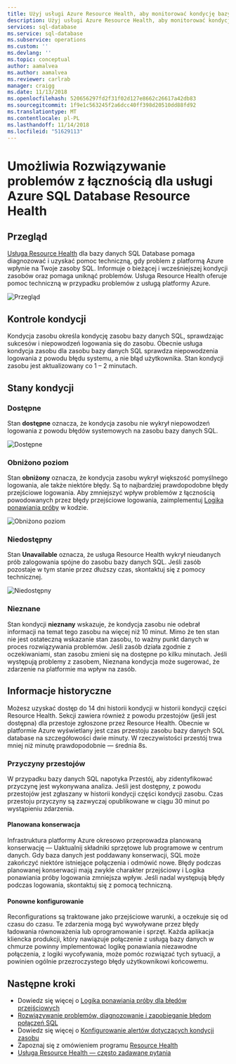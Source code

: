 ```yaml
---
title: Użyj usługi Azure Resource Health, aby monitorować kondycję bazy danych SQL | Dokumentacja firmy Microsoft
description: Użyj usługi Azure Resource Health, aby monitorować kondycję bazy danych SQL, pomaga diagnozować i uzyskać pomoc techniczną, gdy problem z platformą Azure wpłynie na Twoje zasoby programu SQL.
services: sql-database
ms.service: sql-database
ms.subservice: operations
ms.custom: ''
ms.devlang: ''
ms.topic: conceptual
author: aamalvea
ms.author: aamalvea
ms.reviewer: carlrab
manager: craigg
ms.date: 11/13/2018
ms.openlocfilehash: 520656297fd2f31f02d127e8662c26617a42db83
ms.sourcegitcommit: 1f9e1c563245f2a6dcc40ff398d20510dd88fd92
ms.translationtype: MT
ms.contentlocale: pl-PL
ms.lasthandoff: 11/14/2018
ms.locfileid: "51629113"
---
```

# <a name="use-resource-health-to-troubleshoot-connectivity-for-azure-sql-database"></a>Umożliwia Rozwiązywanie problemów z łącznością dla usługi Azure SQL Database Resource Health

## <a name="overview"></a>Przegląd

[Usługa Resource Health](../service-health/resource-health-overview.md#getting-started) dla bazy danych SQL Database pomaga diagnozować i uzyskać pomoc techniczną, gdy problem z platformą Azure wpłynie na Twoje zasoby SQL. Informuje o bieżącej i wcześniejszej kondycji zasobów oraz pomaga uniknąć problemów. Usługa Resource Health oferuje pomoc techniczną w przypadku problemów z usługą platformy Azure.

![Przegląd](./media/sql-database-resource-health/sql-resource-health-overview.jpg)

## <a name="health-checks"></a>Kontrole kondycji

Kondycja zasobu określa kondycję zasobu bazy danych SQL, sprawdzając sukcesów i niepowodzeń logowania się do zasobu. Obecnie usługa kondycja zasobu dla zasobu bazy danych SQL sprawdza niepowodzenia logowania z powodu błędu systemu, a nie błąd użytkownika. Stan kondycji zasobu jest aktualizowany co 1 – 2 minutach.

## <a name="health-states"></a>Stany kondycji

### <a name="available"></a>Dostępne

Stan **dostępne** oznacza, że kondycja zasobu nie wykrył niepowodzeń logowania z powodu błędów systemowych na zasobu bazy danych SQL.

![Dostępne](./media/sql-database-resource-health/sql-resource-health-available.jpg)

### <a name="degraded"></a>Obniżono poziom

Stan **obniżony** oznacza, że kondycja zasobu wykrył większość pomyślnego logowania, ale także niektóre błędy. Są to najbardziej prawdopodobne błędy przejściowe logowania. Aby zmniejszyć wpływ problemów z łącznością powodowanych przez błędy przejściowe logowania, zaimplementuj [Logika ponawiania próby](./sql-database-connectivity-issues.md#retry-logic-for-transient-errors) w kodzie.

![Obniżono poziom](./media/sql-database-resource-health/sql-resource-health-degraded.jpg)

### <a name="unavailable"></a>Niedostępny

Stan **Unavailable** oznacza, że usługa Resource Health wykrył nieudanych prób zalogowania spójne do zasobu bazy danych SQL. Jeśli zasób pozostaje w tym stanie przez dłuższy czas, skontaktuj się z pomocy technicznej.

![Niedostępny](./media/sql-database-resource-health/sql-resource-health-unavailable.jpg)

### <a name="unknown"></a>Nieznane

Stan kondycji **nieznany** wskazuje, że kondycja zasobu nie odebrał informacji na temat tego zasobu na więcej niż 10 minut. Mimo że ten stan nie jest ostateczną wskazanie stan zasobu, to ważny punkt danych w proces rozwiązywania problemów.
Jeśli zasób działa zgodnie z oczekiwaniami, stan zasobu zmieni się na dostępne po kilku minutach.
Jeśli występują problemy z zasobem, Nieznana kondycja może sugerować, że zdarzenie na platformie ma wpływ na zasób.

## <a name="historical-information"></a>Informacje historyczne

Możesz uzyskać dostęp do 14 dni historii kondycji w historii kondycji części Resource Health. Sekcji zawiera również z powodu przestojów (jeśli jest dostępna) dla przestoje zgłoszone przez Resource Health. Obecnie w platformie Azure wyświetlany jest czas przestoju zasobu bazy danych SQL database na szczegółowości dwie minuty. W rzeczywistości przestój trwa mniej niż minutę prawdopodobnie — średnia 8s.

### <a name="downtime-reasons"></a>Przyczyny przestojów

W przypadku bazy danych SQL napotyka Przestój, aby zidentyfikować przyczynę jest wykonywana analiza. Jeśli jest dostępny, z powodu przestojów jest zgłaszany w historii kondycji części kondycji zasobu. Czas przestoju przyczyny są zazwyczaj opublikowane w ciągu 30 minut po wystąpieniu zdarzenia.

#### <a name="planned-maintenance"></a>Planowana konserwacja

Infrastruktura platformy Azure okresowo przeprowadza planowaną konserwację — Uaktualnij składniki sprzętowe lub programowe w centrum danych. Gdy baza danych jest poddawany konserwacji, SQL może zakończyć niektóre istniejące połączenia i odmówić nowe. Błędy podczas planowanej konserwacji mają zwykle charakter przejściowy i Logika ponawiania próby logowania zmniejsza wpływ. Jeśli nadal występują błędy podczas logowania, skontaktuj się z pomocą techniczną.

#### <a name="reconfiguration"></a>Ponowne konfigurowanie

Reconfigurations są traktowane jako przejściowe warunki, a oczekuje się od czasu do czasu. Te zdarzenia mogą być wywoływane przez błędy ładowania równoważenia lub oprogramowanie i sprzęt. Każda aplikacja kliencka produkcji, który nawiązuje połączenie z usługą bazy danych w chmurze powinny implementować logikę ponawiania niezawodne połączenia, z logiki wycofywania, może pomóc rozwiązać tych sytuacji, a powinien ogólnie przezroczystego błędy użytkownikowi końcowemu.

## <a name="next-steps"></a>Następne kroki

- Dowiedz się więcej o [Logika ponawiania próby dla błędów przejściowych](./sql-database-connectivity-issues.md#retry-logic-for-transient-errors)
- [Rozwiązywanie problemów, diagnozowanie i zapobieganie błędom połączeń SQL](./sql-database-connectivity-issues.md)
- Dowiedz się więcej o [Konfigurowanie alertów dotyczących kondycji zasobu](/articles/service-health/resource-health-alert-arm-template-guide.md)
- Zapoznaj się z omówieniem programu [Resource Health](/articles/service-health/resource-health-overview.md)
- [Usługa Resource Health — często zadawane pytania](/articles/service-health/resource-health-faq.md)
